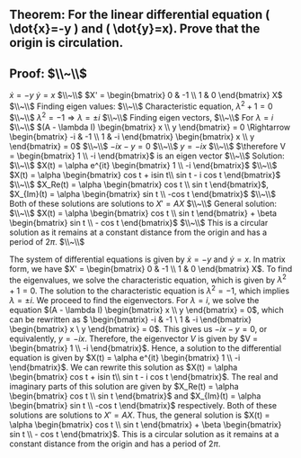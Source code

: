 ## Theorem: For the linear differential equation \( \dot{x}=-y \) and \( \dot{y}=x). Prove that the origin is circulation.


## Proof: $\\~\\$
$\dot{x} = -y$  $\dot{y} = x$
$\\~\\$
$X' = \begin{bmatrix} 0 & -1 \\ 1 & 0 \end{bmatrix} X$
$\\~\\$
Finding eigen values:
$\\~\\$
Characteristic equation, $\lambda^2 + 1 = 0$
$\\~\\$
$\lambda^2 = -1  \Rightarrow \lambda = \pm i$
$\\~\\$
Finding eigen vectors, 
$\\~\\$
For $\lambda = i$
$\\~\\$
$(A - \lambda I) \begin{bmatrix} x \\ y \end{bmatrix} = 0 \Rightarrow  \begin{bmatrix} -i & -1 \\ 1 & -i \end{bmatrix}  \begin{bmatrix} x \\ y \end{bmatrix} = 0$
$\\~\\$
$-ix -y = 0$
$\\~\\$
$y = -ix$
$\\~\\$
$\therefore V = \begin{bmatrix} 1 \\ -i \end{bmatrix}$ is an eigen vector
$\\~\\$
Solution:
$\\~\\$
 $X(t) = \alpha e^{it}  \begin{bmatrix} 1 \\ -i \end{bmatrix}$
$\\~\\$
 $X(t) = \alpha  \begin{bmatrix}  cos t + isin t\\ sin t - i cos t \end{bmatrix}$
$\\~\\$
 $X_Re(t) = \alpha  \begin{bmatrix}  cos t \\ sin t \end{bmatrix}$,  $X_{Im}(t) = \alpha  \begin{bmatrix}  sin t \\ -cos t \end{bmatrix}$
$\\~\\$
 Both of these solutions are solutions to $X' = AX$
$\\~\\$
General solution:
$\\~\\$
 $X(t) = \alpha  \begin{bmatrix}  cos t \\ sin t \end{bmatrix} + \beta  \begin{bmatrix}  sin t \\ - cos t \end{bmatrix}$
$\\~\\$
 This is a circular solution as it remains at a constant distance from the origin and has a period of $2\pi$.
$\\~\\$

The system of differential equations is given by 
$\dot{x}=-y$ and $\dot{y}=x$. In matrix form, we have
$X' = \begin{bmatrix} 0 & -1 \\ 1 & 0 \end{bmatrix} X$. To find the eigenvalues, we solve the characteristic equation, which is given by $\lambda^2 + 1 = 0$.
The solution to the characteristic equation is $\lambda^2 = -1$, which implies $\lambda = \pm i$.
We proceed to find the eigenvectors.
For $\lambda = i$, we solve the equation $(A - \lambda I) \begin{bmatrix} x \\ y \end{bmatrix} = 0$, which can be rewritten as $ \begin{bmatrix} -i & -1 \\ 1 & -i \end{bmatrix}  \begin{bmatrix} x \\ y \end{bmatrix} = 0$. This gives us $-ix -y = 0$, or equivalently, $y = -ix$.
Therefore, the eigenvector $V$ is given by $V = \begin{bmatrix} 1 \\ -i \end{bmatrix}$.
Hence, a solution to the differential equation is given by $X(t) = \alpha e^{it}  \begin{bmatrix} 1 \\ -i \end{bmatrix}$. We can rewrite this solution as $X(t) = \alpha  \begin{bmatrix}  cos t + isin t\\ sin t - i cos t \end{bmatrix}$.
The real and imaginary parts of this solution are given by $X_Re(t) = \alpha  \begin{bmatrix}  cos t \\ sin t \end{bmatrix}$ and $X_{Im}(t) = \alpha  \begin{bmatrix}  sin t \\ -cos t \end{bmatrix}$ respectively.
Both of these solutions are solutions to $X' = AX$.
Thus, the general solution is $X(t) = \alpha  \begin{bmatrix}  cos t \\ sin t \end{bmatrix} + \beta  \begin{bmatrix}  sin t \\ - cos t \end{bmatrix}$.
This is a circular solution as it remains at a constant distance from the origin and has a period of $2\pi$.
